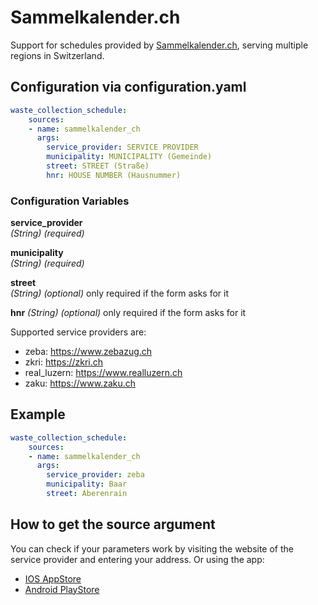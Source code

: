# Sammelkalender.ch

Support for schedules provided by [Sammelkalender.ch](https://info.sammelkalender.ch), serving multiple regions in Switzerland.

## Configuration via configuration.yaml

```yaml
waste_collection_schedule:
    sources:
    - name: sammelkalender_ch
      args:
        service_provider: SERVICE PROVIDER
        municipality: MUNICIPALITY (Gemeinde)
        street: STREET (Straße)
        hnr: HOUSE NUMBER (Hausnummer)   
```

### Configuration Variables

**service_provider**  
*(String) (required)*

**municipality**  
*(String) (required)*

**street**  
*(String) (optional)* only required if the form asks for it

**hnr**
*(String) (optional)* only required if the form asks for it

Supported service providers are:

- zeba: https://www.zebazug.ch
- zkri: https://zkri.ch
- real_luzern: https://www.realluzern.ch
- zaku: https://www.zaku.ch

## Example

```yaml
waste_collection_schedule:
    sources:
    - name: sammelkalender_ch
      args:
        service_provider: zeba
        municipality: Baar
        street: Aberenrain
```

## How to get the source argument

You can check if your parameters work by visiting the website of the service provider and entering your address. Or using the app:

- [IOS AppStore](https://apps.apple.com/ch/app/sammelkalender/id1502137213?l)
- [Android PlayStore](https://play.google.com/store/apps/details?id=ch.sammelkalender.app2020)
